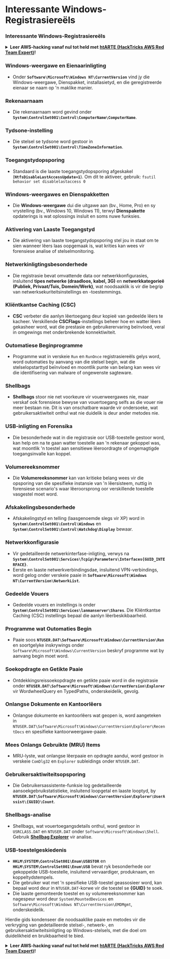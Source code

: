 # Interessante Windows-Registrasiereëls

### Interessante Windows-Registrasiereëls

<details>

<summary><strong>Leer AWS-hacking vanaf nul tot held met</strong> <a href="https://training.hacktricks.xyz/courses/arte"><strong>htARTE (HackTricks AWS Red Team Expert)</strong></a><strong>!</strong></summary>

Ander maniere om HackTricks te ondersteun:

* As jy jou **maatskappy geadverteer wil sien in HackTricks** of **HackTricks in PDF wil aflaai** Kyk na die [**INSKRYWINGSPLANNE**](https://github.com/sponsors/carlospolop)!
* Kry die [**amptelike PEASS & HackTricks swag**](https://peass.creator-spring.com)
* Ontdek [**Die PEASS-familie**](https://opensea.io/collection/the-peass-family), ons versameling eksklusiewe [**NFT's**](https://opensea.io/collection/the-peass-family)
* **Sluit aan by die** 💬 [**Discord-groep**](https://discord.gg/hRep4RUj7f) of die [**telegram-groep**](https://t.me/peass) of **volg** ons op **Twitter** 🐦 [**@hacktricks_live**](https://twitter.com/hacktricks_live)**.**
* **Deel jou hacking-truuks deur PR's in te dien by die** [**HackTricks**](https://github.com/carlospolop/hacktricks) en [**HackTricks Cloud**](https://github.com/carlospolop/hacktricks-cloud) github-opslag.

</details>


### **Windows-weergawe en Eienaarinligting**
- Onder **`Software\Microsoft\Windows NT\CurrentVersion`** vind jy die Windows-weergawe, Dienspakket, installasietyd, en die geregistreerde eienaar se naam op 'n maklike manier.

### **Rekenaarnaam**
- Die rekenaarnaam word gevind onder **`System\ControlSet001\Control\ComputerName\ComputerName`**.

### **Tydsone-instelling**
- Die stelsel se tydsone word gestoor in **`System\ControlSet001\Control\TimeZoneInformation`**.

### **Toegangstydopsporing**
- Standaard is die laaste toegangstydopsporing afgeskakel (**`NtfsDisableLastAccessUpdate=1`**). Om dit te aktiveer, gebruik:
`fsutil behavior set disablelastaccess 0`

### Windows-weergawes en Dienspakketten
- Die **Windows-weergawe** dui die uitgawe aan (bv., Home, Pro) en sy vrystelling (bv., Windows 10, Windows 11), terwyl **Dienspakette** opdaterings is wat oplossings insluit en soms nuwe funksies.

### Aktivering van Laaste Toegangstyd
- Die aktivering van laaste toegangstydopsporing stel jou in staat om te sien wanneer lêers laas oopgemaak is, wat krities kan wees vir forensiese analise of stelselmonitoring.

### Netwerkinligtingsbesonderhede
- Die registrasie bevat omvattende data oor netwerkkonfigurasies, insluitend **tipes netwerke (draadloos, kabel, 3G)** en **netwerkkategorieë (Publiek, Privaat/Tuis, Domein/Werk)**, wat noodsaaklik is vir die begrip van netwerksekuriteitsinstellings en -toestemmings.

### Kliëntkantse Caching (CSC)
- **CSC** verbeter die aanlyn lêertoegang deur kopieë van gedeelde lêers te kacheer. Verskillende **CSCFlags**-instellings beheer hoe en watter lêers gekasheer word, wat die prestasie en gebruikerervaring beïnvloed, veral in omgewings met onderbrekende konnektiwiteit.

### Outomatiese Beginprogramme
- Programme wat in verskeie `Run` en `RunOnce` registrasiereëls gelys word, word outomaties by aanvang van die stelsel begin, wat die stelselopstarttyd beïnvloed en moontlik punte van belang kan wees vir die identifisering van malware of ongewenste sagteware.

### Shellbags
- **Shellbags** stoor nie net voorkeure vir vouerweergawes nie, maar verskaf ook forensiese bewyse van vouertoegang selfs as die vouer nie meer bestaan nie. Dit is van onschatbare waarde vir ondersoeke, wat gebruikersaktiwiteit onthul wat nie duidelik is deur ander metodes nie.

### USB-inligting en Forensika
- Die besonderhede wat in die registrasie oor USB-toestelle gestoor word, kan help om na te gaan watter toestelle aan 'n rekenaar gekoppel was, wat moontlik 'n toestel aan sensitiewe lêeroordragte of ongemagtigde toegangsinvalle kan koppel.

### Volumereeksnommer
- Die **Volumereeksnommer** kan van kritieke belang wees vir die opsporing van die spesifieke instansie van 'n lêersisteem, nuttig in forensiese scenario's waar lêeroorsprong oor verskillende toestelle vasgestel moet word.

### **Afskakelingsbesonderhede**
- Afskakelingstyd en telling (laasgenoemde slegs vir XP) word in **`System\ControlSet001\Control\Windows`** en **`System\ControlSet001\Control\Watchdog\Display`** bewaar.

### **Netwerkkonfigurasie**
- Vir gedetailleerde netwerkinterfase-inligting, verwys na **`System\ControlSet001\Services\Tcpip\Parameters\Interfaces{GUID_INTERFACE}`**.
- Eerste en laaste netwerkverbindingsdae, insluitend VPN-verbindings, word gelog onder verskeie paaie in **`Software\Microsoft\Windows NT\CurrentVersion\NetworkList`**.

### **Gedeelde Vouers**
- Gedeelde vouers en instellings is onder **`System\ControlSet001\Services\lanmanserver\Shares`**. Die Kliëntkantse Caching (CSC) instellings bepaal die aanlyn lêerbeskikbaarheid.

### **Programme wat Outomaties Begin**
- Paaie soos **`NTUSER.DAT\Software\Microsoft\Windows\CurrentVersion\Run`** en soortgelyke inskrywings onder `Software\Microsoft\Windows\CurrentVersion` beskryf programme wat by aanvang begin moet word.

### **Soekopdragte en Getikte Paaie**
- Ontdekkingsreissoekopdragte en getikte paaie word in die registrasie onder **`NTUSER.DAT\Software\Microsoft\Windows\CurrentVersion\Explorer`** vir WordwheelQuery en TypedPaths, onderskeidelik, gevolg.

### **Onlangse Dokumente en Kantoorlêers**
- Onlangse dokumente en kantoorlêers wat geopen is, word aangeteken in `NTUSER.DAT\Software\Microsoft\Windows\CurrentVersion\Explorer\RecentDocs` en spesifieke kantoorweergawe-paaie.

### **Mees Onlangs Gebruikte (MRU) Items**
- MRU-lyste, wat onlangse lêerpaaie en opdragte aandui, word gestoor in verskeie `ComDlg32` en `Explorer` subleidings onder `NTUSER.DAT`.

### **Gebruikersaktiwiteitsopsporing**
- Die Gebruikersassistente-funksie log gedetailleerde aansoekgebruikstatistieke, insluitend loopgetal en laaste looptyd, by **`NTUSER.DAT\Software\Microsoft\Windows\CurrentVersion\Explorer\UserAssist\{GUID}\Count`**.

### **Shellbags-analise**
- Shellbags, wat vouertoegangsdetails onthul, word gestoor in `USRCLASS.DAT` en `NTUSER.DAT` onder `Software\Microsoft\Windows\Shell`. Gebruik **[Shellbag Explorer](https://ericzimmerman.github.io/#!index.md)** vir analise.

### **USB-toestelgeskiedenis**
- **`HKLM\SYSTEM\ControlSet001\Enum\USBSTOR`** en **`HKLM\SYSTEM\ControlSet001\Enum\USB`** bevat ryk besonderhede oor gekoppelde USB-toestelle, insluitend vervaardiger, produknaam, en koppeltydstempels.
- Die gebruiker wat met 'n spesifieke USB-toestel geassosieer word, kan bepaal word deur in `NTUSER.DAT`-korwe vir die toestel se **{GUID}** te soek.
- Die laaste gemonteerde toestel en sy volumereeksnommer kan nagespeur word deur `System\MountedDevices` en `Software\Microsoft\Windows NT\CurrentVersion\EMDMgmt`, onderskeidelik.

Hierdie gids kondenseer die noodsaaklike paaie en metodes vir die verkryging van gedetailleerde stelsel-, netwerk-, en gebruikersaktiwiteitsinligting op Windows-stelsels, met die doel om duidelikheid en bruikbaarheid te bied.



<details>

<summary><strong>Leer AWS-hacking vanaf nul tot held met</strong> <a href="https://training.hacktricks.xyz/courses/arte"><strong>htARTE (HackTricks AWS Red Team Expert)</strong></a><strong>!</strong></summary>

Ander maniere om HackTricks te ondersteun:

* As jy jou **maatskappy geadverteer wil sien in HackTricks** of **HackTricks in PDF wil aflaai** Kyk na die [**INSKRYWINGSPLANNE**](https://github.com/sponsors/carlospolop)!
* Kry die [**amptelike PEASS & HackTricks swag**](https://peass.creator-spring.com)
* Ontdek [**Die PEASS-familie**](https://opensea.io/collection/the-peass-family), ons versameling eksklusiewe [**NFT's**](https://opensea.io/collection/the-peass-family)
* **Sluit aan by die** 💬 [**Discord-groep**](https://discord.gg/hRep4RUj7f) of die [**telegram-groep**](https://t.me/peass) of **volg** ons op **Twitter** 🐦 [**@hacktricks_live**](https://twitter.com/hacktricks_live)**.**
* **Deel jou hacking-truuks deur PR's in te dien by die** [**HackTricks**](https://github.com/carlospolop/hacktricks) en [**HackTricks Cloud**](https://github.com/carlospolop/hacktricks-cloud) github-opslag.

</details>
